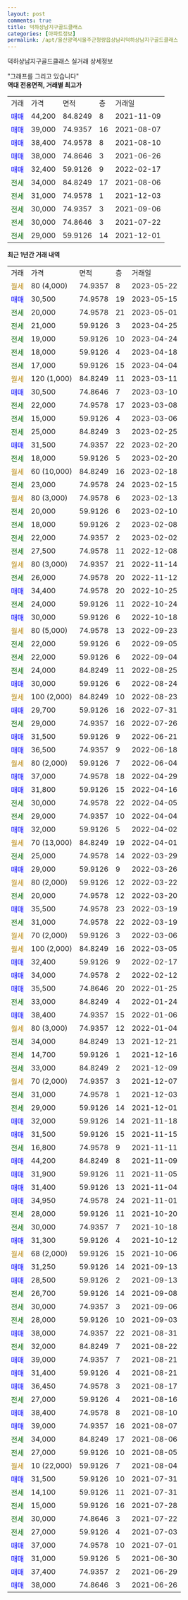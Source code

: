 ```yaml
---
layout: post
comments: true
title: 덕하상남지구골드클래스
categories: [아파트정보]
permalink: /apt/울산광역시울주군청량읍상남리덕하상남지구골드클래스
---
```


덕하상남지구골드클래스 실거래 상세정보

<script type="text/javascript">
  google.charts.load('current', {'packages':['line', 'corechart']});
  google.charts.setOnLoadCallback(drawChart);

  function drawChart() {
    var data = new google.visualization.DataTable();
    data.addColumn('date', '거래일');
    data.addColumn('number', "매매");
    data.addColumn('number', "전세");
    data.addColumn('number', "전매");

    data.addRows([[new Date(Date.parse("2023-05-22")), null, null, null], [new Date(Date.parse("2023-05-15")), 30500, null, null], [new Date(Date.parse("2023-05-01")), null, 20000, null], [new Date(Date.parse("2023-04-25")), null, 21000, null], [new Date(Date.parse("2023-04-24")), null, 19000, null], [new Date(Date.parse("2023-04-18")), null, 18000, null], [new Date(Date.parse("2023-04-04")), null, 17000, null], [new Date(Date.parse("2023-03-11")), null, null, null], [new Date(Date.parse("2023-03-10")), 30500, null, null], [new Date(Date.parse("2023-03-08")), null, 22000, null], [new Date(Date.parse("2023-03-06")), null, 15000, null], [new Date(Date.parse("2023-02-25")), null, 25000, null], [new Date(Date.parse("2023-02-20")), 31500, null, null], [new Date(Date.parse("2023-02-20")), null, 18000, null], [new Date(Date.parse("2023-02-18")), null, null, null], [new Date(Date.parse("2023-02-15")), null, 23000, null], [new Date(Date.parse("2023-02-13")), null, null, null], [new Date(Date.parse("2023-02-10")), null, 20000, null], [new Date(Date.parse("2023-02-08")), null, 18000, null], [new Date(Date.parse("2023-02-02")), null, 22000, null], [new Date(Date.parse("2022-12-08")), null, 27500, null], [new Date(Date.parse("2022-11-14")), null, null, null], [new Date(Date.parse("2022-11-12")), null, 26000, null], [new Date(Date.parse("2022-10-25")), 34400, null, null], [new Date(Date.parse("2022-10-24")), null, 24000, null], [new Date(Date.parse("2022-10-18")), 30000, null, null], [new Date(Date.parse("2022-09-23")), null, null, null], [new Date(Date.parse("2022-09-05")), null, 22000, null], [new Date(Date.parse("2022-09-04")), null, 22000, null], [new Date(Date.parse("2022-08-25")), null, 24000, null], [new Date(Date.parse("2022-08-24")), 30000, null, null], [new Date(Date.parse("2022-08-23")), null, null, null], [new Date(Date.parse("2022-07-31")), 29700, null, null], [new Date(Date.parse("2022-07-26")), null, 29000, null], [new Date(Date.parse("2022-06-21")), 31500, null, null], [new Date(Date.parse("2022-06-18")), 36500, null, null], [new Date(Date.parse("2022-06-04")), null, null, null], [new Date(Date.parse("2022-04-29")), 37000, null, null], [new Date(Date.parse("2022-04-16")), 31800, null, null], [new Date(Date.parse("2022-04-05")), null, 30000, null], [new Date(Date.parse("2022-04-04")), null, 29000, null], [new Date(Date.parse("2022-04-02")), 32000, null, null], [new Date(Date.parse("2022-04-01")), null, null, null], [new Date(Date.parse("2022-03-29")), null, 25000, null], [new Date(Date.parse("2022-03-26")), 29000, null, null], [new Date(Date.parse("2022-03-22")), null, null, null], [new Date(Date.parse("2022-03-20")), null, 20000, null], [new Date(Date.parse("2022-03-19")), 35500, null, null], [new Date(Date.parse("2022-03-19")), null, 31000, null], [new Date(Date.parse("2022-03-06")), null, null, null], [new Date(Date.parse("2022-03-05")), null, null, null], [new Date(Date.parse("2022-02-17")), 32400, null, null], [new Date(Date.parse("2022-02-12")), 34000, null, null], [new Date(Date.parse("2022-01-25")), 35500, null, null], [new Date(Date.parse("2022-01-24")), null, 33000, null], [new Date(Date.parse("2022-01-06")), 38400, null, null], [new Date(Date.parse("2022-01-04")), null, null, null], [new Date(Date.parse("2021-12-21")), null, 34000, null], [new Date(Date.parse("2021-12-16")), null, 14700, null], [new Date(Date.parse("2021-12-09")), null, 33000, null], [new Date(Date.parse("2021-12-07")), null, null, null], [new Date(Date.parse("2021-12-03")), null, 31000, null], [new Date(Date.parse("2021-12-01")), null, 29000, null], [new Date(Date.parse("2021-11-18")), 32000, null, null], [new Date(Date.parse("2021-11-15")), 31500, null, null], [new Date(Date.parse("2021-11-11")), null, 16800, null], [new Date(Date.parse("2021-11-09")), 44200, null, null], [new Date(Date.parse("2021-11-05")), 31900, null, null], [new Date(Date.parse("2021-11-04")), 31400, null, null], [new Date(Date.parse("2021-11-01")), 34950, null, null], [new Date(Date.parse("2021-10-20")), null, 28000, null], [new Date(Date.parse("2021-10-18")), null, 30000, null], [new Date(Date.parse("2021-10-12")), 31300, null, null], [new Date(Date.parse("2021-10-06")), null, null, null], [new Date(Date.parse("2021-09-13")), 31250, null, null], [new Date(Date.parse("2021-09-13")), 28500, null, null], [new Date(Date.parse("2021-09-08")), null, 26700, null], [new Date(Date.parse("2021-09-06")), null, 30000, null], [new Date(Date.parse("2021-09-03")), null, 28000, null], [new Date(Date.parse("2021-08-31")), 38000, null, null], [new Date(Date.parse("2021-08-22")), null, 32000, null], [new Date(Date.parse("2021-08-21")), 39000, null, null], [new Date(Date.parse("2021-08-21")), 31400, null, null], [new Date(Date.parse("2021-08-17")), 36450, null, null], [new Date(Date.parse("2021-08-16")), null, 27000, null], [new Date(Date.parse("2021-08-10")), 38400, null, null], [new Date(Date.parse("2021-08-07")), 39000, null, null], [new Date(Date.parse("2021-08-06")), null, 34000, null], [new Date(Date.parse("2021-08-05")), null, 27000, null], [new Date(Date.parse("2021-08-04")), null, null, null], [new Date(Date.parse("2021-07-31")), 31500, null, null], [new Date(Date.parse("2021-07-31")), null, 14100, null], [new Date(Date.parse("2021-07-28")), null, 15000, null], [new Date(Date.parse("2021-07-22")), null, 30000, null], [new Date(Date.parse("2021-07-03")), null, 27000, null], [new Date(Date.parse("2021-07-01")), 37000, null, null], [new Date(Date.parse("2021-06-30")), 31000, null, null], [new Date(Date.parse("2021-06-29")), 37400, null, null], [new Date(Date.parse("2021-06-26")), 38000, null, null]]);

    var options = {
      hAxis: {
        format: 'yyyy/MM/dd'
      },    
      lineWidth: 0,
      pointsVisible: true,    
      title: '최근 1년간 유형별 실거래가 분포',
      legend: { position: 'bottom' }
    };

    var formatter = new google.visualization.NumberFormat({pattern:'###,###'} );
    formatter.format(data, 1);
    formatter.format(data, 2);
    
    setTimeout(function() {
        var chart = new google.visualization.LineChart(document.getElementById('columnchart_material'));
        chart.draw(data, (options));
        document.getElementById('loading').style.display = 'none';
    }, 200);
  }
</script>


<div id="loading" style="z-index:20; display: block; margin-left: 0px">"그래프를 그리고 있습니다"</div>
<div id="columnchart_material" style="width: 95%; margin-left: 0px; display: block"></div>
<!-- contents start -->
<b>역대 전용면적, 거래별 최고가</b>
<table class="sortable">
    <tr>
      <td>거래</td>
      <td>가격</td>
      <td>면적</td>
      <td>층</td>
      <td>거래일</td>
    </tr>
        <tr>
          <td><a style="color: blue">매매</a></td>
          <td>44,200</td>
          <td>84.8249</td>
          <td>8</td>
          <td>2021-11-09</td>
        </tr>            <tr>
          <td><a style="color: blue">매매</a></td>
          <td>39,000</td>
          <td>74.9357</td>
          <td>16</td>
          <td>2021-08-07</td>
        </tr>            <tr>
          <td><a style="color: blue">매매</a></td>
          <td>38,400</td>
          <td>74.9578</td>
          <td>8</td>
          <td>2021-08-10</td>
        </tr>            <tr>
          <td><a style="color: blue">매매</a></td>
          <td>38,000</td>
          <td>74.8646</td>
          <td>3</td>
          <td>2021-06-26</td>
        </tr>            <tr>
          <td><a style="color: blue">매매</a></td>
          <td>32,400</td>
          <td>59.9126</td>
          <td>9</td>
          <td>2022-02-17</td>
        </tr>        
        <tr>
              <td><a style="color: darkgreen">전세</a></td>
              <td>34,000</td>
              <td>84.8249</td>
              <td>17</td>
              <td>2021-08-06</td>
            </tr>            <tr>
              <td><a style="color: darkgreen">전세</a></td>
              <td>31,000</td>
              <td>74.9578</td>
              <td>1</td>
              <td>2021-12-03</td>
            </tr>            <tr>
              <td><a style="color: darkgreen">전세</a></td>
              <td>30,000</td>
              <td>74.9357</td>
              <td>3</td>
              <td>2021-09-06</td>
            </tr>            <tr>
              <td><a style="color: darkgreen">전세</a></td>
              <td>30,000</td>
              <td>74.8646</td>
              <td>3</td>
              <td>2021-07-22</td>
            </tr>            <tr>
              <td><a style="color: darkgreen">전세</a></td>
              <td>29,000</td>
              <td>59.9126</td>
              <td>14</td>
              <td>2021-12-01</td>
            </tr>        
    
</table>

<b>최근 1년간 거래 내역</b>

<table class="sortable">
    <tr>
      <td>거래</td>
      <td>가격</td>
      <td>면적</td>
      <td>층</td>
      <td>거래일</td>
    </tr>
    <tr>
      <td><a style="color: darkgoldenrod">월세</a></td>
      <td>80 (4,000)</td>
      <td>74.9357</td>
      <td>8</td>
      <td>2023-05-22</td>
    </tr>          <tr>
      <td><a style="color: blue">매매</a></td>
      <td>30,500</td>
      <td>74.9578</td>
      <td>19</td>
      <td>2023-05-15</td>
    </tr>          <tr>
      <td><a style="color: darkgreen">전세</a></td>
      <td>20,000</td>
      <td>74.9578</td>
      <td>21</td>
      <td>2023-05-01</td>
    </tr>          <tr>
      <td><a style="color: darkgreen">전세</a></td>
      <td>21,000</td>
      <td>59.9126</td>
      <td>3</td>
      <td>2023-04-25</td>
    </tr>          <tr>
      <td><a style="color: darkgreen">전세</a></td>
      <td>19,000</td>
      <td>59.9126</td>
      <td>10</td>
      <td>2023-04-24</td>
    </tr>          <tr>
      <td><a style="color: darkgreen">전세</a></td>
      <td>18,000</td>
      <td>59.9126</td>
      <td>4</td>
      <td>2023-04-18</td>
    </tr>          <tr>
      <td><a style="color: darkgreen">전세</a></td>
      <td>17,000</td>
      <td>59.9126</td>
      <td>15</td>
      <td>2023-04-04</td>
    </tr>          <tr>
      <td><a style="color: darkgoldenrod">월세</a></td>
      <td>120 (1,000)</td>
      <td>84.8249</td>
      <td>11</td>
      <td>2023-03-11</td>
    </tr>          <tr>
      <td><a style="color: blue">매매</a></td>
      <td>30,500</td>
      <td>74.8646</td>
      <td>7</td>
      <td>2023-03-10</td>
    </tr>          <tr>
      <td><a style="color: darkgreen">전세</a></td>
      <td>22,000</td>
      <td>74.9578</td>
      <td>17</td>
      <td>2023-03-08</td>
    </tr>          <tr>
      <td><a style="color: darkgreen">전세</a></td>
      <td>15,000</td>
      <td>59.9126</td>
      <td>4</td>
      <td>2023-03-06</td>
    </tr>          <tr>
      <td><a style="color: darkgreen">전세</a></td>
      <td>25,000</td>
      <td>84.8249</td>
      <td>3</td>
      <td>2023-02-25</td>
    </tr>          <tr>
      <td><a style="color: blue">매매</a></td>
      <td>31,500</td>
      <td>74.9357</td>
      <td>22</td>
      <td>2023-02-20</td>
    </tr>          <tr>
      <td><a style="color: darkgreen">전세</a></td>
      <td>18,000</td>
      <td>59.9126</td>
      <td>5</td>
      <td>2023-02-20</td>
    </tr>          <tr>
      <td><a style="color: darkgoldenrod">월세</a></td>
      <td>60 (10,000)</td>
      <td>84.8249</td>
      <td>16</td>
      <td>2023-02-18</td>
    </tr>          <tr>
      <td><a style="color: darkgreen">전세</a></td>
      <td>23,000</td>
      <td>74.9578</td>
      <td>24</td>
      <td>2023-02-15</td>
    </tr>          <tr>
      <td><a style="color: darkgoldenrod">월세</a></td>
      <td>80 (3,000)</td>
      <td>74.9578</td>
      <td>6</td>
      <td>2023-02-13</td>
    </tr>          <tr>
      <td><a style="color: darkgreen">전세</a></td>
      <td>20,000</td>
      <td>59.9126</td>
      <td>6</td>
      <td>2023-02-10</td>
    </tr>          <tr>
      <td><a style="color: darkgreen">전세</a></td>
      <td>18,000</td>
      <td>59.9126</td>
      <td>2</td>
      <td>2023-02-08</td>
    </tr>          <tr>
      <td><a style="color: darkgreen">전세</a></td>
      <td>22,000</td>
      <td>74.9357</td>
      <td>2</td>
      <td>2023-02-02</td>
    </tr>          <tr>
      <td><a style="color: darkgreen">전세</a></td>
      <td>27,500</td>
      <td>74.9578</td>
      <td>11</td>
      <td>2022-12-08</td>
    </tr>          <tr>
      <td><a style="color: darkgoldenrod">월세</a></td>
      <td>80 (3,000)</td>
      <td>74.9357</td>
      <td>21</td>
      <td>2022-11-14</td>
    </tr>          <tr>
      <td><a style="color: darkgreen">전세</a></td>
      <td>26,000</td>
      <td>74.9578</td>
      <td>20</td>
      <td>2022-11-12</td>
    </tr>          <tr>
      <td><a style="color: blue">매매</a></td>
      <td>34,400</td>
      <td>74.9578</td>
      <td>20</td>
      <td>2022-10-25</td>
    </tr>          <tr>
      <td><a style="color: darkgreen">전세</a></td>
      <td>24,000</td>
      <td>59.9126</td>
      <td>11</td>
      <td>2022-10-24</td>
    </tr>          <tr>
      <td><a style="color: blue">매매</a></td>
      <td>30,000</td>
      <td>59.9126</td>
      <td>6</td>
      <td>2022-10-18</td>
    </tr>          <tr>
      <td><a style="color: darkgoldenrod">월세</a></td>
      <td>80 (5,000)</td>
      <td>74.9578</td>
      <td>13</td>
      <td>2022-09-23</td>
    </tr>          <tr>
      <td><a style="color: darkgreen">전세</a></td>
      <td>22,000</td>
      <td>59.9126</td>
      <td>6</td>
      <td>2022-09-05</td>
    </tr>          <tr>
      <td><a style="color: darkgreen">전세</a></td>
      <td>22,000</td>
      <td>59.9126</td>
      <td>6</td>
      <td>2022-09-04</td>
    </tr>          <tr>
      <td><a style="color: darkgreen">전세</a></td>
      <td>24,000</td>
      <td>84.8249</td>
      <td>11</td>
      <td>2022-08-25</td>
    </tr>          <tr>
      <td><a style="color: blue">매매</a></td>
      <td>30,000</td>
      <td>59.9126</td>
      <td>6</td>
      <td>2022-08-24</td>
    </tr>          <tr>
      <td><a style="color: darkgoldenrod">월세</a></td>
      <td>100 (2,000)</td>
      <td>84.8249</td>
      <td>10</td>
      <td>2022-08-23</td>
    </tr>          <tr>
      <td><a style="color: blue">매매</a></td>
      <td>29,700</td>
      <td>59.9126</td>
      <td>16</td>
      <td>2022-07-31</td>
    </tr>          <tr>
      <td><a style="color: darkgreen">전세</a></td>
      <td>29,000</td>
      <td>74.9357</td>
      <td>16</td>
      <td>2022-07-26</td>
    </tr>          <tr>
      <td><a style="color: blue">매매</a></td>
      <td>31,500</td>
      <td>59.9126</td>
      <td>9</td>
      <td>2022-06-21</td>
    </tr>          <tr>
      <td><a style="color: blue">매매</a></td>
      <td>36,500</td>
      <td>74.9357</td>
      <td>9</td>
      <td>2022-06-18</td>
    </tr>          <tr>
      <td><a style="color: darkgoldenrod">월세</a></td>
      <td>80 (2,000)</td>
      <td>59.9126</td>
      <td>7</td>
      <td>2022-06-04</td>
    </tr>          <tr>
      <td><a style="color: blue">매매</a></td>
      <td>37,000</td>
      <td>74.9578</td>
      <td>18</td>
      <td>2022-04-29</td>
    </tr>          <tr>
      <td><a style="color: blue">매매</a></td>
      <td>31,800</td>
      <td>59.9126</td>
      <td>15</td>
      <td>2022-04-16</td>
    </tr>          <tr>
      <td><a style="color: darkgreen">전세</a></td>
      <td>30,000</td>
      <td>74.9578</td>
      <td>22</td>
      <td>2022-04-05</td>
    </tr>          <tr>
      <td><a style="color: darkgreen">전세</a></td>
      <td>29,000</td>
      <td>74.9357</td>
      <td>10</td>
      <td>2022-04-04</td>
    </tr>          <tr>
      <td><a style="color: blue">매매</a></td>
      <td>32,000</td>
      <td>59.9126</td>
      <td>5</td>
      <td>2022-04-02</td>
    </tr>          <tr>
      <td><a style="color: darkgoldenrod">월세</a></td>
      <td>70 (13,000)</td>
      <td>84.8249</td>
      <td>19</td>
      <td>2022-04-01</td>
    </tr>          <tr>
      <td><a style="color: darkgreen">전세</a></td>
      <td>25,000</td>
      <td>74.9578</td>
      <td>14</td>
      <td>2022-03-29</td>
    </tr>          <tr>
      <td><a style="color: blue">매매</a></td>
      <td>29,000</td>
      <td>59.9126</td>
      <td>9</td>
      <td>2022-03-26</td>
    </tr>          <tr>
      <td><a style="color: darkgoldenrod">월세</a></td>
      <td>80 (2,000)</td>
      <td>59.9126</td>
      <td>12</td>
      <td>2022-03-22</td>
    </tr>          <tr>
      <td><a style="color: darkgreen">전세</a></td>
      <td>20,000</td>
      <td>74.9578</td>
      <td>12</td>
      <td>2022-03-20</td>
    </tr>          <tr>
      <td><a style="color: blue">매매</a></td>
      <td>35,500</td>
      <td>74.9578</td>
      <td>23</td>
      <td>2022-03-19</td>
    </tr>          <tr>
      <td><a style="color: darkgreen">전세</a></td>
      <td>31,000</td>
      <td>74.9578</td>
      <td>22</td>
      <td>2022-03-19</td>
    </tr>          <tr>
      <td><a style="color: darkgoldenrod">월세</a></td>
      <td>70 (2,000)</td>
      <td>59.9126</td>
      <td>3</td>
      <td>2022-03-06</td>
    </tr>          <tr>
      <td><a style="color: darkgoldenrod">월세</a></td>
      <td>100 (2,000)</td>
      <td>84.8249</td>
      <td>16</td>
      <td>2022-03-05</td>
    </tr>          <tr>
      <td><a style="color: blue">매매</a></td>
      <td>32,400</td>
      <td>59.9126</td>
      <td>9</td>
      <td>2022-02-17</td>
    </tr>          <tr>
      <td><a style="color: blue">매매</a></td>
      <td>34,000</td>
      <td>74.9578</td>
      <td>2</td>
      <td>2022-02-12</td>
    </tr>          <tr>
      <td><a style="color: blue">매매</a></td>
      <td>35,500</td>
      <td>74.8646</td>
      <td>20</td>
      <td>2022-01-25</td>
    </tr>          <tr>
      <td><a style="color: darkgreen">전세</a></td>
      <td>33,000</td>
      <td>84.8249</td>
      <td>4</td>
      <td>2022-01-24</td>
    </tr>          <tr>
      <td><a style="color: blue">매매</a></td>
      <td>38,400</td>
      <td>74.9357</td>
      <td>15</td>
      <td>2022-01-06</td>
    </tr>          <tr>
      <td><a style="color: darkgoldenrod">월세</a></td>
      <td>80 (3,000)</td>
      <td>74.9357</td>
      <td>12</td>
      <td>2022-01-04</td>
    </tr>          <tr>
      <td><a style="color: darkgreen">전세</a></td>
      <td>34,000</td>
      <td>84.8249</td>
      <td>13</td>
      <td>2021-12-21</td>
    </tr>          <tr>
      <td><a style="color: darkgreen">전세</a></td>
      <td>14,700</td>
      <td>59.9126</td>
      <td>1</td>
      <td>2021-12-16</td>
    </tr>          <tr>
      <td><a style="color: darkgreen">전세</a></td>
      <td>33,000</td>
      <td>84.8249</td>
      <td>2</td>
      <td>2021-12-09</td>
    </tr>          <tr>
      <td><a style="color: darkgoldenrod">월세</a></td>
      <td>70 (2,000)</td>
      <td>74.9357</td>
      <td>3</td>
      <td>2021-12-07</td>
    </tr>          <tr>
      <td><a style="color: darkgreen">전세</a></td>
      <td>31,000</td>
      <td>74.9578</td>
      <td>1</td>
      <td>2021-12-03</td>
    </tr>          <tr>
      <td><a style="color: darkgreen">전세</a></td>
      <td>29,000</td>
      <td>59.9126</td>
      <td>14</td>
      <td>2021-12-01</td>
    </tr>          <tr>
      <td><a style="color: blue">매매</a></td>
      <td>32,000</td>
      <td>59.9126</td>
      <td>14</td>
      <td>2021-11-18</td>
    </tr>          <tr>
      <td><a style="color: blue">매매</a></td>
      <td>31,500</td>
      <td>59.9126</td>
      <td>15</td>
      <td>2021-11-15</td>
    </tr>          <tr>
      <td><a style="color: darkgreen">전세</a></td>
      <td>16,800</td>
      <td>74.9578</td>
      <td>9</td>
      <td>2021-11-11</td>
    </tr>          <tr>
      <td><a style="color: blue">매매</a></td>
      <td>44,200</td>
      <td>84.8249</td>
      <td>8</td>
      <td>2021-11-09</td>
    </tr>          <tr>
      <td><a style="color: blue">매매</a></td>
      <td>31,900</td>
      <td>59.9126</td>
      <td>11</td>
      <td>2021-11-05</td>
    </tr>          <tr>
      <td><a style="color: blue">매매</a></td>
      <td>31,400</td>
      <td>59.9126</td>
      <td>13</td>
      <td>2021-11-04</td>
    </tr>          <tr>
      <td><a style="color: blue">매매</a></td>
      <td>34,950</td>
      <td>74.9578</td>
      <td>24</td>
      <td>2021-11-01</td>
    </tr>          <tr>
      <td><a style="color: darkgreen">전세</a></td>
      <td>28,000</td>
      <td>59.9126</td>
      <td>11</td>
      <td>2021-10-20</td>
    </tr>          <tr>
      <td><a style="color: darkgreen">전세</a></td>
      <td>30,000</td>
      <td>74.9357</td>
      <td>7</td>
      <td>2021-10-18</td>
    </tr>          <tr>
      <td><a style="color: blue">매매</a></td>
      <td>31,300</td>
      <td>59.9126</td>
      <td>4</td>
      <td>2021-10-12</td>
    </tr>          <tr>
      <td><a style="color: darkgoldenrod">월세</a></td>
      <td>68 (2,000)</td>
      <td>59.9126</td>
      <td>15</td>
      <td>2021-10-06</td>
    </tr>          <tr>
      <td><a style="color: blue">매매</a></td>
      <td>31,250</td>
      <td>59.9126</td>
      <td>14</td>
      <td>2021-09-13</td>
    </tr>          <tr>
      <td><a style="color: blue">매매</a></td>
      <td>28,500</td>
      <td>59.9126</td>
      <td>2</td>
      <td>2021-09-13</td>
    </tr>          <tr>
      <td><a style="color: darkgreen">전세</a></td>
      <td>26,700</td>
      <td>59.9126</td>
      <td>14</td>
      <td>2021-09-08</td>
    </tr>          <tr>
      <td><a style="color: darkgreen">전세</a></td>
      <td>30,000</td>
      <td>74.9357</td>
      <td>3</td>
      <td>2021-09-06</td>
    </tr>          <tr>
      <td><a style="color: darkgreen">전세</a></td>
      <td>28,000</td>
      <td>59.9126</td>
      <td>10</td>
      <td>2021-09-03</td>
    </tr>          <tr>
      <td><a style="color: blue">매매</a></td>
      <td>38,000</td>
      <td>74.9357</td>
      <td>22</td>
      <td>2021-08-31</td>
    </tr>          <tr>
      <td><a style="color: darkgreen">전세</a></td>
      <td>32,000</td>
      <td>84.8249</td>
      <td>7</td>
      <td>2021-08-22</td>
    </tr>          <tr>
      <td><a style="color: blue">매매</a></td>
      <td>39,000</td>
      <td>74.9357</td>
      <td>7</td>
      <td>2021-08-21</td>
    </tr>          <tr>
      <td><a style="color: blue">매매</a></td>
      <td>31,400</td>
      <td>59.9126</td>
      <td>4</td>
      <td>2021-08-21</td>
    </tr>          <tr>
      <td><a style="color: blue">매매</a></td>
      <td>36,450</td>
      <td>74.9578</td>
      <td>3</td>
      <td>2021-08-17</td>
    </tr>          <tr>
      <td><a style="color: darkgreen">전세</a></td>
      <td>27,000</td>
      <td>59.9126</td>
      <td>4</td>
      <td>2021-08-16</td>
    </tr>          <tr>
      <td><a style="color: blue">매매</a></td>
      <td>38,400</td>
      <td>74.9578</td>
      <td>8</td>
      <td>2021-08-10</td>
    </tr>          <tr>
      <td><a style="color: blue">매매</a></td>
      <td>39,000</td>
      <td>74.9357</td>
      <td>16</td>
      <td>2021-08-07</td>
    </tr>          <tr>
      <td><a style="color: darkgreen">전세</a></td>
      <td>34,000</td>
      <td>84.8249</td>
      <td>17</td>
      <td>2021-08-06</td>
    </tr>          <tr>
      <td><a style="color: darkgreen">전세</a></td>
      <td>27,000</td>
      <td>59.9126</td>
      <td>10</td>
      <td>2021-08-05</td>
    </tr>          <tr>
      <td><a style="color: darkgoldenrod">월세</a></td>
      <td>10 (22,000)</td>
      <td>59.9126</td>
      <td>7</td>
      <td>2021-08-04</td>
    </tr>          <tr>
      <td><a style="color: blue">매매</a></td>
      <td>31,500</td>
      <td>59.9126</td>
      <td>10</td>
      <td>2021-07-31</td>
    </tr>          <tr>
      <td><a style="color: darkgreen">전세</a></td>
      <td>14,100</td>
      <td>59.9126</td>
      <td>11</td>
      <td>2021-07-31</td>
    </tr>          <tr>
      <td><a style="color: darkgreen">전세</a></td>
      <td>15,000</td>
      <td>59.9126</td>
      <td>16</td>
      <td>2021-07-28</td>
    </tr>          <tr>
      <td><a style="color: darkgreen">전세</a></td>
      <td>30,000</td>
      <td>74.8646</td>
      <td>3</td>
      <td>2021-07-22</td>
    </tr>          <tr>
      <td><a style="color: darkgreen">전세</a></td>
      <td>27,000</td>
      <td>59.9126</td>
      <td>4</td>
      <td>2021-07-03</td>
    </tr>          <tr>
      <td><a style="color: blue">매매</a></td>
      <td>37,000</td>
      <td>74.9578</td>
      <td>10</td>
      <td>2021-07-01</td>
    </tr>          <tr>
      <td><a style="color: blue">매매</a></td>
      <td>31,000</td>
      <td>59.9126</td>
      <td>5</td>
      <td>2021-06-30</td>
    </tr>          <tr>
      <td><a style="color: blue">매매</a></td>
      <td>37,400</td>
      <td>74.9357</td>
      <td>2</td>
      <td>2021-06-29</td>
    </tr>          <tr>
      <td><a style="color: blue">매매</a></td>
      <td>38,000</td>
      <td>74.8646</td>
      <td>3</td>
      <td>2021-06-26</td>
    </tr>      </table>
<!-- contents end -->    

